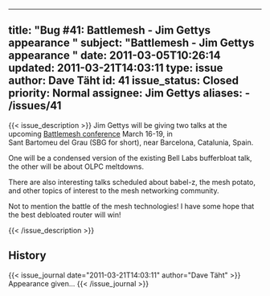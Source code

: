 
---
title: "Bug #41: Battlemesh - Jim Gettys appearance "
subject: "Battlemesh - Jim Gettys appearance "
date: 2011-03-05T10:26:14
updated: 2011-03-21T14:03:11
type: issue
author: Dave Täht
id: 41
issue_status: Closed
priority: Normal
assignee: Jim Gettys
aliases:
    - /issues/41
---

{{< issue_description >}}
Jim Gettys will be giving two talks at the upcoming [Battlemesh
conference](http://battlemesh.org/BattleMeshV4/Agenda) March 16-19, in\
Sant Bartomeu del Grau (SBG for short), near Barcelona, Catalunia,
Spain.

One will be a condensed version of the existing Bell Labs bufferbloat
talk, the other will be about OLPC meltdowns.

There are also interesting talks scheduled about babel-z, the mesh
potato, and other topics of interest to the mesh networking community.

Not to mention the battle of the mesh technologies! I have some hope
that the best debloated router will win!


{{< /issue_description >}}

## History
{{< issue_journal date="2011-03-21T14:03:11" author="Dave Täht" >}}
Appearance given...
{{< /issue_journal >}}

